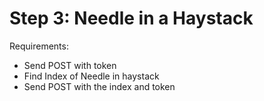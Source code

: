 # Step 3: Needle in a Haystack
Requirements:

- Send POST with token
- Find Index of Needle in haystack
- Send POST with the index and token
